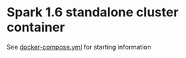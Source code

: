 Spark 1.6 standalone cluster container
====================================

See [docker-compose.yml](docker-compose.yml) for starting information